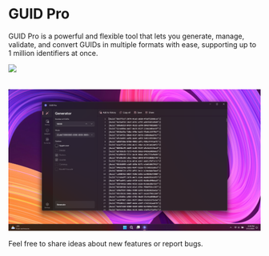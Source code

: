 # GUID Pro

GUID Pro is a powerful and flexible tool that lets you generate, manage, validate, and convert GUIDs in multiple formats with ease, supporting up to 1 million identifiers at once.

<a href="https://apps.microsoft.com/detail/9NWDPT7W3C08?mode=full">
  <img src="https://get.microsoft.com/images/en-us%20light.svg" width="240"/>
</a>
<br><br>

![](images/Screenshot.png)  

Feel free to share ideas about new features or report bugs.

